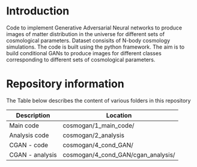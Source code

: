 # Introduction
Code to implement Generative Adversarial Neural networks to produce images of matter distribution in the universe for different sets of cosmological parameters. Dataset consisits of N-body cosmology simulations. The code is built using the python framework.
The aim is to build conditional GANs to produce images for different classes corresponding to different sets of cosmological parameters.



# Repository information
The Table below describes the content of various folders in this repository

| Description | Location |
| --- | ---|
| Main code | cosmogan/1_main_code/ |
| Analysis code | cosmogan/2_analysis |
| CGAN - code | cosmogan/4_cond_GAN/ |
| CGAN - analysis | cosmogan/4_cond_GAN/cgan_analysis/ |

